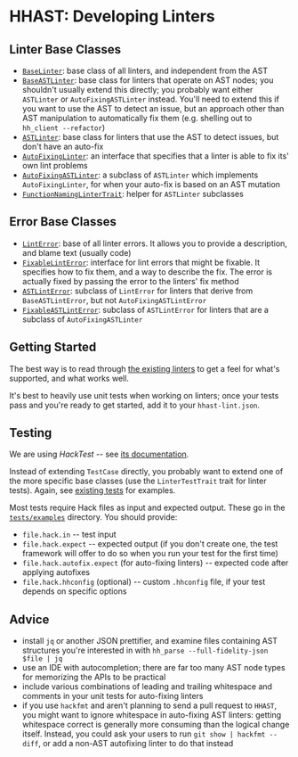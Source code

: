 # HHAST: Developing Linters

## Linter Base Classes

 - [`BaseLinter`](../src/Linters/BaseLinter.php): base class of all linters, and independent from the AST
 - [`BaseASTLinter`](../src/Linters/BaseASTLinter.php): base class for linters that operate on AST nodes; you shouldn't usually extend this directly; you probably want either `ASTLinter` or `AutoFixingASTLinter` instead. You'll need to extend this if you want to use the AST to detect an issue, but an approach other than AST manipulation to automatically fix them (e.g. shelling out to `hh_client --refactor`)
 - [`ASTLinter`](../src/Linters/ASTLinter.php): base class for linters that use the AST to detect issues, but don't have an auto-fix
 - [`AutoFixingLinter`](../src/Linters/AutoFixingLinter.php): an interface that specifies that a linter is able to fix   its' own lint problems
 - [`AutoFixingASTLinter`](../src/Linters/AutoFixingASTLinter.php): a subclass of `ASTLinter` which implements `AutoFixingLinter`, for when your auto-fix is based on an AST mutation
 - [`FunctionNamingLinterTrait`](../src/Linters/FunctionNamingLinterTrait): helper for `ASTLinter` subclasses

## Error Base Classes

 - [`LintError`](../src/Linters/LintError.php): base of all linter errors. It allows you to provide a description, and blame text (usually code)
 - [`FixableLintError`](../src/Linters/FixableLintError.php): interface for lint errors that might be fixable. It specifies how to fix them, and a way to describe the fix. The error is actually fixed by passing the error to the linters' fix method
 - [`ASTLintError`](../src/Linters/ASTLintError.php): subclass of `LintError` for linters that derive from `BaseASTLintError`, but not `AutoFixingASTLintError`
 - [`FixableASTLintError`](../src/Linters/FixableASTLintError.php): subclass of `ASTLintError` for linters that are a subclass of `AutoFixingASTLinter`

## Getting Started

The best way is to read through [the existing linters](../src/Linters/) to get a feel for what's supported, and what works well.

It's best to heavily use unit tests when working on linters; once your tests pass and you're ready to get started, add it to your `hhast-lint.json`.

## Testing

We are using *HackTest* -- see [its documentation](https://github.com/hhvm/hacktest/blob/master/README.md).

Instead of extending `TestCase` directly, you probably want to extend one of the more specific base classes (use the `LinterTestTrait` trait for linter tests). Again, see [existing tests](https://github.com/hhvm/hhast/tree/master/tests) for examples.

Most tests require Hack files as input and expected output. These go in the [`tests/examples`](https://github.com/hhvm/hhast/tree/master/tests/examples) directory. You should provide:

- `file.hack.in` -- test input
- `file.hack.expect` -- expected output (if you don't create one, the test framework will offer to do so when you run your test for the first time)
- `file.hack.autofix.expect` (for auto-fixing linters) -- expected code after applying autofixes
- `file.hack.hhconfig` (optional) -- custom `.hhconfig` file, if your test depends on specific options

## Advice

 - install `jq` or another JSON prettifier, and examine files containing AST structures you're interested in with `hh_parse --full-fidelity-json $file | jq`
 - use an IDE with autocompletion; there are far too many AST node types for memorizing the APIs to be practical
 - include various combinations of leading and trailing whitespace and comments in your unit tests for auto-fixing linters
 - if you use `hackfmt` and aren't planning to send a pull request to `HHAST`, you might want to ignore whitespace in auto-fixing AST linters: getting whitespace correct is generally more consuming than the logical change itself. Instead, you could ask your users to run `git show | hackfmt --diff`, or add a non-AST autofixing linter to do that instead
